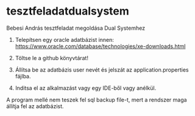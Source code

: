 # tesztfeladatdualsystem
Bebesi András tesztfeladat megoldása Dual Systemhez

1. Telepítsen egy oracle adatbázist innen:
https://www.oracle.com/database/technologies/xe-downloads.html

2. Töltse le a github könyvtárat!
3. Állítsa be az adatbázis user nevét és jelszát az application.properties fájlba. 
4. Inditsa el az alkalmazást vagy egy IDE-ből vagy anélkül.

A program mellé nem teszek fel sql backup file-t, mert a rendszer maga állítja fel az adatbázist.

  
